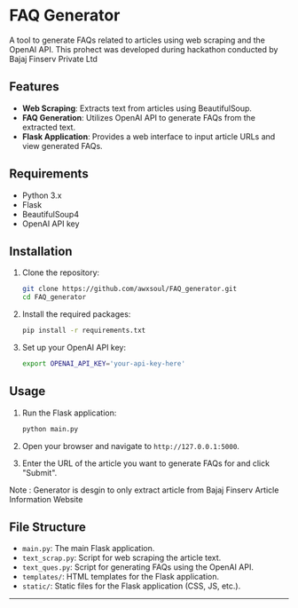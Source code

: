 # FAQ Generator

A tool to generate FAQs related to articles using web scraping and the OpenAI API.
This prohect was developed during hackathon conducted by Bajaj Finserv Private Ltd

## Features

- **Web Scraping**: Extracts text from articles using BeautifulSoup.
- **FAQ Generation**: Utilizes OpenAI API to generate FAQs from the extracted text.
- **Flask Application**: Provides a web interface to input article URLs and view generated FAQs.

## Requirements

- Python 3.x
- Flask
- BeautifulSoup4
- OpenAI API key

## Installation

1. Clone the repository:
    ```bash
    git clone https://github.com/awxsoul/FAQ_generator.git
    cd FAQ_generator
    ```

2. Install the required packages:
    ```bash
    pip install -r requirements.txt
    ```

3. Set up your OpenAI API key:
    ```bash
    export OPENAI_API_KEY='your-api-key-here'
    ```

## Usage

1. Run the Flask application:
    ```bash
    python main.py
    ```

2. Open your browser and navigate to `http://127.0.0.1:5000`.

3. Enter the URL of the article you want to generate FAQs for and click "Submit".

Note : Generator is desgin to only extract article from Bajaj Finserv Article Information Website

## File Structure

- `main.py`: The main Flask application.
- `text_scrap.py`: Script for web scraping the article text.
- `text_ques.py`: Script for generating FAQs using the OpenAI API.
- `templates/`: HTML templates for the Flask application.
- `static/`: Static files for the Flask application (CSS, JS, etc.).
---
